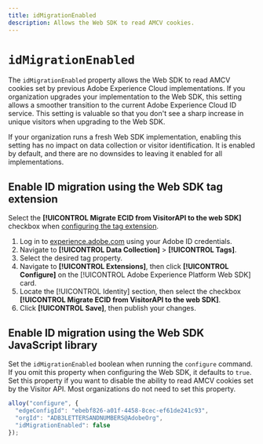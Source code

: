 ```yaml
---
title: idMigrationEnabled
description: Allows the Web SDK to read AMCV cookies.
---
```

# `idMigrationEnabled`

The `idMigrationEnabled` property allows the Web SDK to read AMCV cookies set by previous Adobe Experience Cloud implementations. If you organization upgrades your implementation to the Web SDK, this setting allows a smoother transition to the current Adobe Experience Cloud ID service. This setting is valuable so that you don't see a sharp increase in unique visitors when upgrading to the Web SDK.

If your organization runs a fresh Web SDK implementation, enabling this setting has no impact on data collection or visitor identification. It is enabled by default, and there are no downsides to leaving it enabled for all implementations.

## Enable ID migration using the Web SDK tag extension

Select the **[!UICONTROL Migrate ECID from VisitorAPI to the web SDK]** checkbox when [configuring the tag extension](../tags/extensions/client/web-sdk/web-sdk-extension-configuration.md).

1. Log in to [experience.adobe.com](https://experience.adobe.com) using your Adobe ID credentials.
1. Navigate to **[!UICONTROL Data Collection]** > **[!UICONTROL Tags]**.
1. Select the desired tag property.
1. Navigate to **[!UICONTROL Extensions]**, then click **[!UICONTROL Configure]** on the [!UICONTROL Adobe Experience Platform Web SDK] card.
1. Locate the [!UICONTROL Identity] section, then select the checkbox **[!UICONTROL Migrate ECID from VisitorAPI to the web SDK]**.
1. Click **[!UICONTROL Save]**, then publish your changes.

## Enable ID migration using the Web SDK JavaScript library

Set the `idMigrationEnabled` boolean when running the `configure` command. If you omit this property when configuring the Web SDK, it defaults to `true`. Set this property if you want to disable the ability to read AMCV cookies set by the Visitor API. Most organizations do not need to set this property.

```js
alloy("configure", {
  "edgeConfigId": "ebebf826-a01f-4458-8cec-ef61de241c93",
  "orgId": "ADB3LETTERSANDNUMBERS@AdobeOrg",
  "idMigrationEnabled": false
});
```
